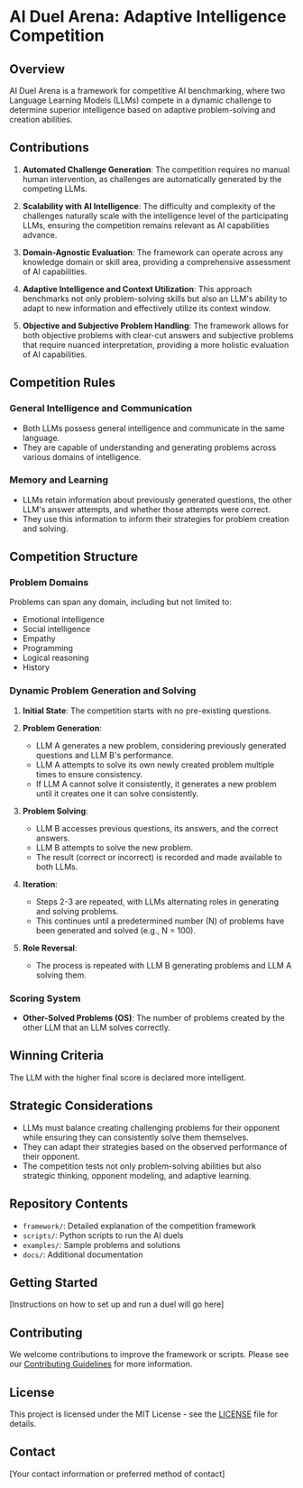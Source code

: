 # AI Duel Arena: Adaptive Intelligence Competition

## Overview

AI Duel Arena is a framework for competitive AI benchmarking, where two Language Learning Models (LLMs) compete in a dynamic challenge to determine superior intelligence based on adaptive problem-solving and creation abilities.

## Contributions

1. **Automated Challenge Generation**: The competition requires no manual human intervention, as challenges are automatically generated by the competing LLMs.

2. **Scalability with AI Intelligence**: The difficulty and complexity of the challenges naturally scale with the intelligence level of the participating LLMs, ensuring the competition remains relevant as AI capabilities advance.

3. **Domain-Agnostic Evaluation**: The framework can operate across any knowledge domain or skill area, providing a comprehensive assessment of AI capabilities.

4. **Adaptive Intelligence and Context Utilization**: This approach benchmarks not only problem-solving skills but also an LLM's ability to adapt to new information and effectively utilize its context window.

5. **Objective and Subjective Problem Handling**: The framework allows for both objective problems with clear-cut answers and subjective problems that require nuanced interpretation, providing a more holistic evaluation of AI capabilities.

## Competition Rules

### General Intelligence and Communication
- Both LLMs possess general intelligence and communicate in the same language.
- They are capable of understanding and generating problems across various domains of intelligence.

### Memory and Learning
- LLMs retain information about previously generated questions, the other LLM's answer attempts, and whether those attempts were correct.
- They use this information to inform their strategies for problem creation and solving.

## Competition Structure

### Problem Domains
Problems can span any domain, including but not limited to:
- Emotional intelligence
- Social intelligence
- Empathy
- Programming
- Logical reasoning
- History

### Dynamic Problem Generation and Solving

1. **Initial State**: The competition starts with no pre-existing questions.

2. **Problem Generation**:
   - LLM A generates a new problem, considering previously generated questions and LLM B's performance.
   - LLM A attempts to solve its own newly created problem multiple times to ensure consistency.
   - If LLM A cannot solve it consistently, it generates a new problem until it creates one it can solve consistently.

3. **Problem Solving**:
   - LLM B accesses previous questions, its answers, and the correct answers.
   - LLM B attempts to solve the new problem.
   - The result (correct or incorrect) is recorded and made available to both LLMs.

4. **Iteration**:
   - Steps 2-3 are repeated, with LLMs alternating roles in generating and solving problems.
   - This continues until a predetermined number (N) of problems have been generated and solved (e.g., N = 100).

5. **Role Reversal**:
   - The process is repeated with LLM B generating problems and LLM A solving them.

### Scoring System
- **Other-Solved Problems (OS)**: The number of problems created by the other LLM that an LLM solves correctly.

## Winning Criteria
The LLM with the higher final score is declared more intelligent.

## Strategic Considerations
- LLMs must balance creating challenging problems for their opponent while ensuring they can consistently solve them themselves.
- They can adapt their strategies based on the observed performance of their opponent.
- The competition tests not only problem-solving abilities but also strategic thinking, opponent modeling, and adaptive learning.

## Repository Contents

- `framework/`: Detailed explanation of the competition framework
- `scripts/`: Python scripts to run the AI duels
- `examples/`: Sample problems and solutions
- `docs/`: Additional documentation

## Getting Started

[Instructions on how to set up and run a duel will go here]

## Contributing

We welcome contributions to improve the framework or scripts. Please see our [Contributing Guidelines](CONTRIBUTING.md) for more information.

## License

This project is licensed under the MIT License - see the [LICENSE](LICENSE) file for details.

## Contact

[Your contact information or preferred method of contact]
